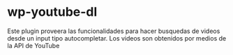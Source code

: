 # wp-youtube-dl
Este plugin proveera las funcionalidades para hacer busquedas de videos desde un input tipo autocompletar. Los videos son obtenidos por medios de la API de YouTube
